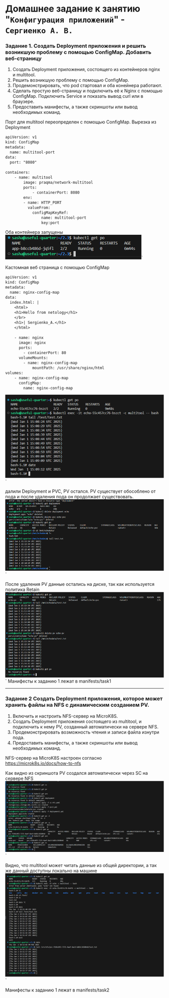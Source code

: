 # Домашнее задание к занятию "`Конфигурация приложений`" - `Сергиенко А. В.`

### Задание 1. Создать Deployment приложения и решить возникшую проблему с помощью ConfigMap. Добавить веб-страницу
1. Создать Deployment приложения, состоящего из контейнеров nginx и multitool.
2. Решить возникшую проблему с помощью ConfigMap.
3. Продемонстрировать, что pod стартовал и оба конейнера работают.
4. Сделать простую веб-страницу и подключить её к Nginx с помощью ConfigMap. Подключить Service и показать вывод curl или в браузере.
5. Предоставить манифесты, а также скриншоты или вывод необходимых команд.  

Порт для multitool переопределен с помощью ConfigMap. Вырезка из Deployment
```
apiVersion: v1
kind: ConfigMap
metadata:
  name: multitool-port
data:
  port: "8080"

containers:
    - name: multitool
        image: praqma/network-multitool
        ports:
            - containerPort: 8080
        env:
        - name: HTTP_PORT
          valueFrom:
            configMapKeyRef:
                name: multitool-port
                key:port
```
Оба контейнера запущены  
![pods](https://github.com/SashkaSer/kuber/blob/main/2.3/img/pods.png)`  

Кастомная веб страница с помощью ConfigMap
```
apiVersion: v1
kind: ConfigMap
metadata:
  name: nginx-config-map
data:
  index.html: |
    <html>
    <h1>Hello from netology</h1>
    </br>
    <h1>| Sergienko_A.</h1>
    </html>

    - name: nginx
      image: nginx
      ports:
        - containerPort: 80
      volumeMounts:
        - name: nginx-config-map
            mountPath: /usr/share/nginx/html
volumes:
    - name: nginx-config-map
      configMap:
        name: nginx-config-map
```
![web](https://github.com/SashkaSer/kuber/blob/main/2.2/img/mutli.png)` 

далили Deployment и PVC, PV остался. PV существует обособлено от пода и после удаления пода он продолжает существовать.
![multi](https://github.com/SashkaSer/kuber/blob/main/2.2/img/pvexist.png)`

После удаления PV данные остались на диске, так как используется политика Retain
![multi](https://github.com/SashkaSer/kuber/blob/main/2.2/img/deletepv.png)`
Манифесты к заданию 1 лежат в manifests/task1

---
### Задание 2 Создать Deployment приложения, которое может хранить файлы на NFS с динамическим созданием PV.

1. Включить и настроить NFS-сервер на MicroK8S.
2. Создать Deployment приложения состоящего из multitool, и подключить к нему PV, созданный автоматически на сервере NFS.
3. Продемонстрировать возможность чтения и записи файла изнутри пода.
4. Предоставить манифесты, а также скриншоты или вывод необходимых команд.

NFS-сервер на MicroK8S настроен согласно https://microk8s.io/docs/how-to-nfs

Как видно из скриншота PV создался автоматически через SC на сервере NFS
![createpvviasc](https://github.com/SashkaSer/kuber/blob/main/2.2/img/createpvviasc.png)`  

Видно, что multitool может читать данные из общей директории, а так же данный доступны локально на машине  
![datafromsc](https://github.com/SashkaSer/kuber/blob/main/2.2/img/datafromsc.png)`  

Манифесты к заданию 1 лежат в manifests/task2